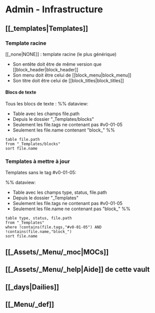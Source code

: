 # Admin - Infrastructure
## [[_templates|Templates]]
### Template racine
[[_none|NONE]] : template racine (le plus générique)
- Son entête doit être de même version que [[block_header|block_header]]
- Son menu doit être celui de [[block_menu|block_menu]]
- Son titre doit être celui de [[block_titles|block_titles]]
#### Blocs de texte
Tous les blocs de texte :
%%
dataview:
- Table avec les champs file.path
- Depuis le dossier "_Templates/blocks"
- Seulement les file.tags ne contenant pas #v0-01-05
- Seulement les file.name contenant "block_"
%%

```dataview
table file.path
from "_Templates/blocks"
sort file.name
```

### Templates à mettre à jour

Templates sans le tag #v0-01-05:

%%
dataview:
- Table avec les champs type, status, file.path
- Depuis le dossier "_Templates"
- Seulement les file.tags ne contenant pas #v0-01-05
- Seulement les file.name ne contenant pas "block_"
%%

```dataview
table type, status, file.path
from "_Templates"
where !contains(file.tags,"#v0-01-05") AND !contains(file.name,"block_") 
sort file.name
```
## [[_Assets/_Menu/_moc|MOCs]]
## [[_Assets/_Menu/_help|Aide]] de cette vault
## [[_days|Dailies]]
## [[_Menu/_def]]